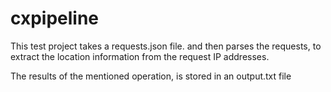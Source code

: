 # cxpipeline
This test project takes a requests.json file. and then parses the requests, to extract the location information from the request IP addresses.

The results of the mentioned operation, is stored in an output.txt file
